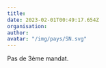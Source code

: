 ```yaml
---
title: 
date: 2023-02-01T00:49:17.654Z
organisation: 
author: 
avatar: "/img/pays/SN.svg"
---
```


Pas de 3ème mandat.